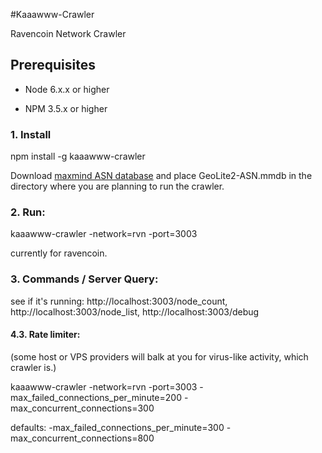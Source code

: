 #Kaaawww-Crawler

Ravencoin Network Crawler

## Prerequisites

- Node 6.x.x or higher

- NPM 3.5.x or higher

### 1. Install

npm install -g kaaawww-crawler

Download [maxmind ASN database](https://geolite.maxmind.com/download/geoip/database/GeoLite2-ASN.tar.gz) and place GeoLite2-ASN.mmdb in the directory where you are planning to run the crawler.

### 2. Run:

kaaawww-crawler -network=rvn -port=3003

currently for ravencoin.

### 3. Commands / Server Query:

see if it's running: http://localhost:3003/node_count, http://localhost:3003/node_list, http://localhost:3003/debug

#### 4.3. Rate limiter: 
(some host or VPS providers will balk at you for virus-like activity, which crawler is.)

kaaawww-crawler -network=rvn -port=3003 -max_failed_connections_per_minute=200 -max_concurrent_connections=300

defaults: -max_failed_connections_per_minute=300 -max_concurrent_connections=800
